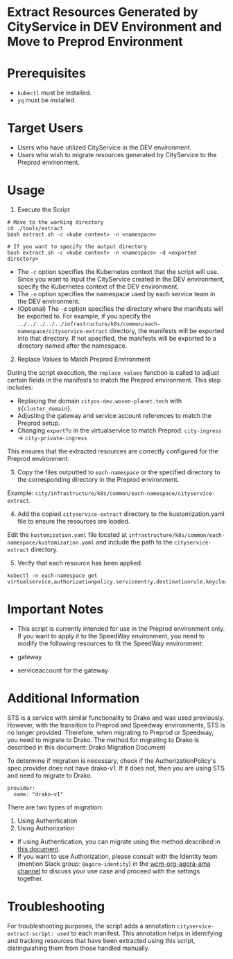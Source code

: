 # Extract Resources Generated by CityService in DEV Environment and Move to Preprod Environment

# Prerequisites
- `kubectl` must be installed.
- `yq` must be installed.

# Target Users
- Users who have utilized CityService in the DEV environment.
- Users who wish to migrate resources generated by CityService to the Preprod environment.

# Usage
1. Execute the Script
```
# Move to the working directory
cd ./tools/extract
bash extract.sh -c <kube context> -n <namespace>

# If you want to specify the output directory
bash extract.sh -c <kube context> -n <namespace> -d <exported directory>
```
- The `-c` option specifies the Kubernetes context that the script will use. Since you want to input the CityService created in the DEV environment, specify the Kubernetes context of the DEV environment.
- The `-n` option specifies the namespace used by each service team in the DEV environment.
- (Optional) The `-d` option specifies the directory where the manifests will be exported to. For example, if you specify the `../../../../../infrastructure/k8s/common/each-namespace/cityservice-extract` directory, the manifests will be exported into that directory. If not specified, the manifests will be exported to a directory named after the namespace.

2. Replace Values to Match Preprod Environment

During the script execution, the `replace_values` function is called to adjust certain fields in the manifests to match the Preprod environment. This step includes:

- Replacing the domain `cityos-dev.woven-planet.tech` with `${cluster_domain}`.
- Adjusting the gateway and service account references to match the Preprod setup.
- Changing `exportTo` in the virtualservice to match Preprod: `city-ingress` → `city-private-ingress`

This ensures that the extracted resources are correctly configured for the Preprod environment.

3. Copy the files outputted to `each-namespace` or the specified directory to the corresponding directory in the Preprod environment.

Example: `city/infrastructure/k8s/common/each-namespace/cityservice-extract`.

4. Add the copied `cityservice-extract` directory to the kustomization.yaml file to ensure the resources are loaded.

Edit the `kustomization.yaml` file located at `infrastructure/k8s/common/each-namespace/kustomization.yaml` and include the path to the `cityservice-extract` directory.

5. Verify that each resource has been applied.
```
kubectl -n each-namespace get virtualservice,authorizationpolicy,serviceentry,destinationrule,keycloakclient
```

# Important Notes
- This script is currently intended for use in the Preprod environment only.
If you want to apply it to the SpeedWay environment, you need to modify the following resources to fit the SpeedWay environment:

- gateway
- serviceaccount for the gateway

# Additional Information
STS is a service with similar functionality to Drako and was used previously. However, with the transition to Preprod and Speedway environments, STS is no longer provided. Therefore, when migrating to Preprod or Speedway, you need to migrate to Drako. The method for migrating to Drako is described in this document:
Drako Migration Document

To determine if migration is necessary, check if the AuthorizationPolicy's spec.provider does not have drako-v1. If it does not, then you are using STS and need to migrate to Drako.

```
provider:
  name: "drako-v1"
```

There are two types of migration:
1. Using Authentication
2. Using Authorization
- If using Authentication, you can migrate using the method described in [this document](https://docs.google.com/document/d/1rR6tNf91CO90udqvMhKU6SnlHhsPX6YXM4y5RX_ZDdI/edit#heading=h.5qm13wuvtiz9).
- If you want to use Authorization, please consult with the Identity team (mention Slack group: `@agora-identity`) in the [wcm-org-agora-ama channel](https://toyotaglobal.enterprise.slack.com/archives/C02CVJLTMJ7) to discuss your use case and proceed with the settings together.

# Troubleshooting
For troubleshooting purposes, the script adds a annotation `cityservice-extract-script: used` to each manifest. This annotation helps in identifying and tracking resources that have been extracted using this script, distinguishing them from those handled manually.
